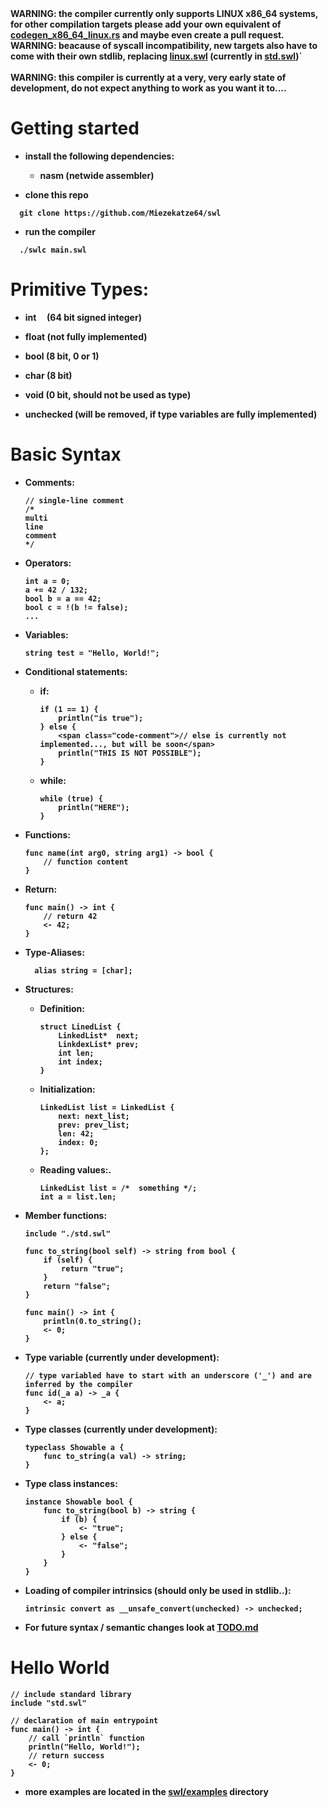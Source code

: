 <span color="red">
<b>WARNING: the compiler currently only supports LINUX x86_64 systems, for other compilation targets please add your own equivalent of <a href="https://github.com/Miezekatze64/swl/blob/main/src/codegen_x86_64_linux.rs" target="_blank">codegen_x86_64_linux.rs</a> and maybe even create a pull request.<br>
WARNING: beacause of syscall incompatibility, new targets also have to come with their own stdlib, replacing <a href="./swl/linux.swl">linux.swl</a> (currently in <a href="swl/std.swl">std.swl</a>)`
<br><br>
<b>WARNING: this compiler is currently at a very, very early state of development, do not expect anything to work as you want it to....</b>
</span>

# Getting started

- install the following dependencies:
  
  - nasm (netwide assembler)

- clone this repo

```shell
  git clone https://github.com/Miezekatze64/swl
```

- run the compiler

```shell
  ./swlc main.swl
```

# Primitive Types:

- int     (64 bit signed integer)

- float  (not fully implemented)

- bool (8 bit, 0 or 1)

- char (8 bit)

- void (0 bit, should not be used as type)

- unchecked (will be removed, if type variables are fully implemented)

# Basic Syntax

- Comments:
  
  ```swl
  // single-line comment
  /*
  multi
  line
  comment
  */
  ```

- Operators: 
  
  ```swl
  int a = 0;
  a += 42 / 132;
  bool b = a == 42;
  bool c = !(b != false);
  ...
  ```

- Variables:
  
  ```swl
  string test = "Hello, World!";
  ```

- Conditional statements:
  
  - if:
    
    ```swl
    if (1 == 1) {
        println("is true");
    } else {
        <span class="code-comment">// else is currently not implemented..., but will be soon</span>
        println("THIS IS NOT POSSIBLE");
    }
    ```
  
  - while:
    
    ```swl
    while (true) {
        println("HERE");
    }
    ```

- Functions: 
  
  ```swl
  func name(int arg0, string arg1) -> bool {
      // function content
  }
  ```

- Return:
  
  ```swl
  func main() -> int {
      // return 42
      <- 42;
  }
  ```

- Type-Aliases:
  
  ```swl
    alias string = [char];
  ```

- Structures:
  
  - Definition:
    
    ```swl
    struct LinedList {
        LinkedList*  next;
        LinkdexList* prev;
        int len;
        int index;
    }
    ```
  
  - Initialization:
    
    ```swl
    LinkedList list = LinkedList {
        next: next_list;
        prev: prev_list;
        len: 42;
        index: 0;
    };
    ```
  
  - Reading values:.
    
    ```swl
    LinkedList list = /*  something */;
    int a = list.len;
    ```

- Member functions:
  
  ```swl
  include "./std.swl"
  
  func to_string(bool self) -> string from bool {
      if (self) {
          return "true";
      }
      return "false";
  }
  
  func main() -> int {
      println(0.to_string();
      <- 0;
  }
  ```

- Type variable (currently under development):
  
  ```swl
  // type variabled have to start with an underscore ('_') and are inferred by the compiler
  func id(_a a) -> _a {
      <- a;
  }
  ```

- Type classes (currently under development):
  ```swl
  typeclass Showable a {
      func to_string(a val) -> string;
  }
  ```
  
- Type class instances:
  ```swl
  instance Showable bool {
      func to_string(bool b) -> string {
          if (b) {
              <- "true";
          } else {
              <- "false";
          }
      }
  }
  ```

- Loading of compiler intrinsics (should only be used in stdlib..):
  
  ```swl
  intrinsic convert as __unsafe_convert(unchecked) -> unchecked;
  ```

- For future syntax / semantic changes look at [TODO.md](./TODO.md)

# Hello World

```swl
// include standard library
include "std.swl"

// declaration of main entrypoint
func main() -> int {
    // call `println` function
    println("Hello, World!");
    // return success
    <- 0;
}
```

- more examples are located in the [swl/examples](./swl/examples) directory

